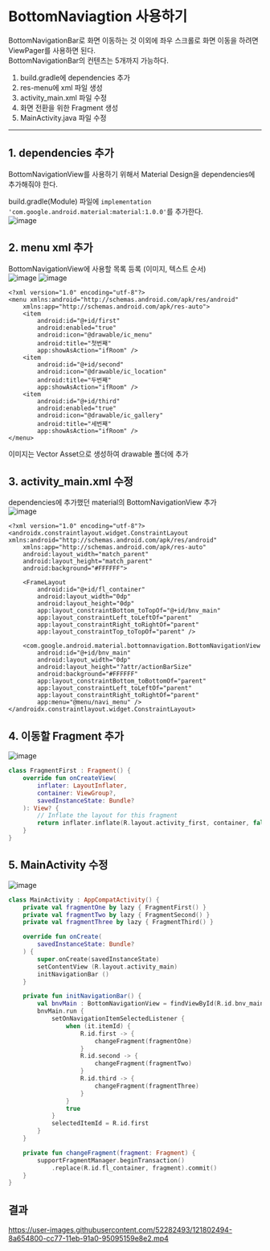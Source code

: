 # BottomNaviagtion 사용하기
BottomNavigationBar로 화면 이동하는 것 이외에 좌우 스크롤로 화면 이동을 하려면 ViewPager를 사용하면 된다.</br>
BottomNavigationBar의 컨텐츠는 5개까지 가능하다.

1. build.gradle에 dependencies 추가
2. res-menu에 xml 파일 생성
3. activity_main.xml 파일 수정
4. 화면 전환을 위한 Fragment 생성
5. MainActivity.java 파일 수정

---


## 1. dependencies 추가
BottomNavigationView를 사용하기 위해서 Material Design을 dependencies에 추가해줘야 한다.</br>

build.gradle(Module) 파일에 `implementation 'com.google.android.material:material:1.0.0'`를 추가한다. <br>
![image](https://user-images.githubusercontent.com/52282493/121799290-40279b00-cc66-11eb-818d-46b981b67abb.png)

## 2. menu xml 추가
BottomNavigationView에 사용할 목록 등록 (이미지, 텍스트 순서) </br>
![image](https://user-images.githubusercontent.com/52282493/121799995-59324b00-cc6a-11eb-811d-4b1b5b6fa0e8.png)
![image](https://user-images.githubusercontent.com/52282493/121800019-7535ec80-cc6a-11eb-8cd5-e25d625e4371.png)

```
<?xml version="1.0" encoding="utf-8"?>
<menu xmlns:android="http://schemas.android.com/apk/res/android"
    xmlns:app="http://schemas.android.com/apk/res-auto">
    <item
        android:id="@+id/first"
        android:enabled="true"
        android:icon="@drawable/ic_menu"
        android:title="첫번째"
        app:showAsAction="ifRoom" />
    <item
        android:id="@+id/second"
        android:icon="@drawable/ic_location"
        android:title="두번째"
        app:showAsAction="ifRoom" />
    <item
        android:id="@+id/third"
        android:enabled="true"
        android:icon="@drawable/ic_gallery"
        android:title="세번째"
        app:showAsAction="ifRoom" />
</menu>
```

이미지는 Vector Asset으로 생성하여 drawable 폴더에 추가

## 3. activity_main.xml 수정
dependencies에 추가했던 material의 BottomNavigationView 추가</br>
![image](https://user-images.githubusercontent.com/52282493/121800151-2177d300-cc6b-11eb-9d01-d77dac347e3d.png)

```
<?xml version="1.0" encoding="utf-8"?>
<androidx.constraintlayout.widget.ConstraintLayout xmlns:android="http://schemas.android.com/apk/res/android"
    xmlns:app="http://schemas.android.com/apk/res-auto"
    android:layout_width="match_parent"
    android:layout_height="match_parent"
    android:background="#FFFFFF">

    <FrameLayout
        android:id="@+id/fl_container"
        android:layout_width="0dp"
        android:layout_height="0dp"
        app:layout_constraintBottom_toTopOf="@+id/bnv_main"
        app:layout_constraintLeft_toLeftOf="parent"
        app:layout_constraintRight_toRightOf="parent"
        app:layout_constraintTop_toTopOf="parent" />

    <com.google.android.material.bottomnavigation.BottomNavigationView
        android:id="@+id/bnv_main"
        android:layout_width="0dp"
        android:layout_height="?attr/actionBarSize"
        android:background="#FFFFFF"
        app:layout_constraintBottom_toBottomOf="parent"
        app:layout_constraintLeft_toLeftOf="parent"
        app:layout_constraintRight_toRightOf="parent"
        app:menu="@menu/navi_menu" />
</androidx.constraintlayout.widget.ConstraintLayout>
```

## 4. 이동할 Fragment 추가

![image](https://user-images.githubusercontent.com/52282493/121800200-60a62400-cc6b-11eb-8561-562a6c9101ae.png)

```kotlin
class FragmentFirst : Fragment() {
    override fun onCreateView(
        inflater: LayoutInflater,
        container: ViewGroup?,
        savedInstanceState: Bundle?
    ): View? {
        // Inflate the layout for this fragment
        return inflater.inflate(R.layout.activity_first, container, false)
    }
}
```

## 5. MainActivity 수정

![image](https://user-images.githubusercontent.com/52282493/121802385-001ce400-cc77-11eb-82dc-5dc4be68e85e.png)

```kotlin
class MainActivity : AppCompatActivity() {
    private val fragmentOne by lazy { FragmentFirst() }
    private val fragmentTwo by lazy { FragmentSecond() }
    private val fragmentThree by lazy { FragmentThird() }

    override fun onCreate(
        savedInstanceState: Bundle?
    ) {
        super.onCreate(savedInstanceState)
        setContentView (R.layout.activity_main)
        initNavigationBar ()
    }

    private fun initNavigationBar() {
        val bnvMain : BottomNavigationView = findViewById(R.id.bnv_main)
        bnvMain.run {
            setOnNavigationItemSelectedListener {
                when (it.itemId) {
                    R.id.first -> {
                        changeFragment(fragmentOne)
                    }
                    R.id.second -> {
                        changeFragment(fragmentTwo)
                    }
                    R.id.third -> {
                        changeFragment(fragmentThree)
                    }
                }
                true
            }
            selectedItemId = R.id.first
        }
    }

    private fun changeFragment(fragment: Fragment) {
        supportFragmentManager.beginTransaction()
            .replace(R.id.fl_container, fragment).commit()
    }
}
```

## 결과

https://user-images.githubusercontent.com/52282493/121802494-8a654800-cc77-11eb-91a0-95095159e8e2.mp4